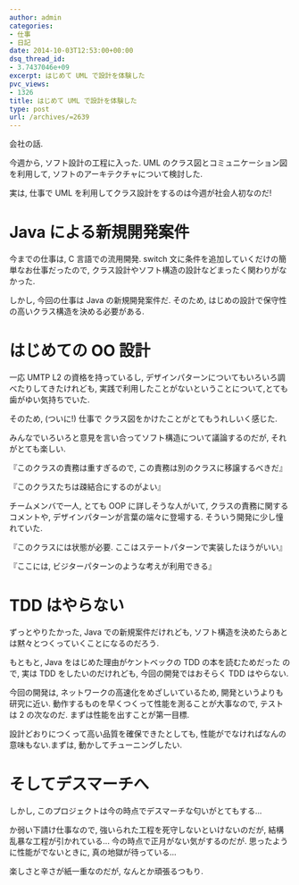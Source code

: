 ```yaml
---
author: admin
categories:
- 仕事
- 日記
date: 2014-10-03T12:53:00+00:00
dsq_thread_id:
- 3.7437046e+09
excerpt: はじめて UML で設計を体験した
pvc_views:
- 1326
title: はじめて UML で設計を体験した
type: post
url: /archives/=2639
---
```


会社の話.

今週から, ソフト設計の工程に入った. UML
のクラス図とコミュニケーション図を利用して,
ソフトのアーキテクチャについて検討した.

実は, 仕事で UML を利用してクラス設計をするのは今週が社会人初なのだ!

Java による新規開発案件
=======================

今までの仕事は, C 言語での流用開発. switch
文に条件を追加していくだけの簡単なお仕事だったので,
クラス設計やソフト構造の設計などまったく関わりがなかった.

しかし, 今回の仕事は Java の新規開発案件だ. そのため,
はじめの設計で保守性の高いクラス構造を決める必要がある.

はじめての OO 設計
==================

一応 UMTP L2 の資格を持っているし,
デザインパターンについてもいろいろ調べたりしてきたけれども,
実践で利用したことがないということについて,とても歯がゆい気持ちでいた.

そのため, (ついに!) 仕事で クラス図をかけたことがとてもうれしいく感じた.

みんなでいろいろと意見を言い合ってソフト構造について議論するのだが,
それがとても楽しい.

『このクラスの責務は重すぎるので, この責務は別のクラスに移譲するべきだ』

『このクラスたちは疎結合にするのがよい』

チームメンバで一人, とても OOP に詳しそうな人がいて,
クラスの責務に関するコメントや, デザインパターンが言葉の端々に登場する.
そういう開発に少し憧れていた.

『このクラスには状態が必要. ここはステートパターンで実装したほうがいい』

『ここには, ビジターパターンのような考えが利用できる』

TDD はやらない
==============

ずっとやりたかった, Java での新規案件だけれども,
ソフト構造を決めたらあとは黙々とつくっていくことになるのだろう.

もともと, Java をはじめた理由がケントベックの TDD の本を読むためだった
ので, 実は TDD をしたいのだけれども, 今回の開発ではおそらく TDD
はやらない.

今回の開発は, ネットワークの高速化をめざしいているため,
開発というよりも研究に近い.
動作するものを早くつくって性能を測ることが大事なので, テストは 2
の次なのだ. まずは性能を出すことが第一目標.

設計どおりにつくって高い品質を確保できたとしても,
性能がでなければなんの意味もない.まずは, 動かしてチューニングしたい.

そしてデスマーチへ
==================

しかし, このプロジェクトは今の時点でデスマーチな匂いがとてもする...

か弱い下請け仕事なので, 強いられた工程を死守しないといけないのだが,
結構乱暴な工程が引かれている... 今の時点で正月がない気がするのだが.
思ったように性能がでないときに, 真の地獄が待っている...

楽しさと辛さが紙一重なのだが, なんとか頑張るつもり.

